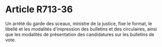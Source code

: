 # Article R713-36

Un arrêté du garde des sceaux, ministre de la justice, fixe le format, le libellé et les modalités d'impression des bulletins et des circulaires, ainsi que les modalités de présentation des candidatures sur les bulletins de vote.
